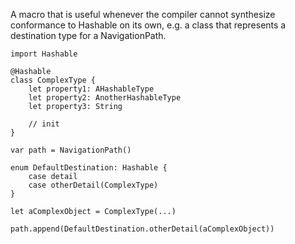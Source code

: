 A macro that is useful whenever the compiler cannot synthesize conformance to Hashable on its own, e.g. a class that represents a destination type for a NavigationPath.

```
import Hashable

@Hashable
class ComplexType {
    let property1: AHashableType
    let property2: AnotherHashableType
    let property3: String

    // init
}

var path = NavigationPath()

enum DefaultDestination: Hashable {
    case detail
    case otherDetail(ComplexType)
}

let aComplexObject = ComplexType(...)

path.append(DefaultDestination.otherDetail(aComplexObject))
```